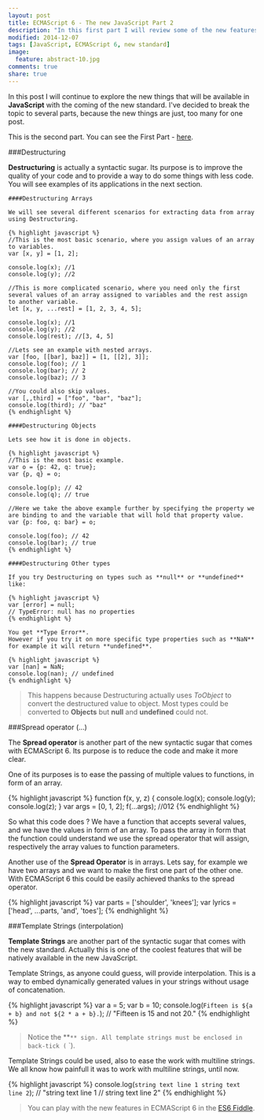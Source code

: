 ```yaml
---
layout: post
title: ECMAScript 6 - The new JavaScript Part 2
description: "In this first part I will review some of the new features that will came with the ECMAScript 6 standard."
modified: 2014-12-07
tags: [JavaScript, ECMAScript 6, new standard]
image:
  feature: abstract-10.jpg
comments: true  
share: true  
--- 
```


In this post I will continue to explore the new things that will be available in **JavaScript** with the coming of the new standard. 
I've decided to break the topic to several parts, because the new things are just, too many for one post.

This is the second part. You can see the First Part - [here](http://itanev.github.io/ecmascript-6-the-new-javascript/ "here").

###Destructuring

**Destructuring** is actually a syntactic sugar. Its purpose is to improve the quality of your code and to provide a way to do some things with less code. 
You will see examples of its applications in the next section.
	
	####Destructuring Arrays
	
	We will see several different scenarios for extracting data from array using Destructuring.
	
	{% highlight javascript %}
	//This is the most basic scenario, where you assign values of an array to variables.
	var [x, y] = [1, 2];
	
	console.log(x); //1
	console.log(y); //2
	
	//This is more complicated scenario, where you need only the first several values of an array assigned to variables and the rest assign to another variable.
	let [x, y, ...rest] = [1, 2, 3, 4, 5];
	
	console.log(x); //1
	console.log(y); //2
	console.log(rest); //[3, 4, 5]
	
	//Lets see an example with nested arrays.
	var [foo, [[bar], baz]] = [1, [[2], 3]];
	console.log(foo); // 1
	console.log(bar); // 2
	console.log(baz); // 3
	
	//You could also skip values.
	var [,,third] = ["foo", "bar", "baz"];
	console.log(third); // "baz"
	{% endhighlight %}  
	
	####Destructuring Objects
	
	Lets see how it is done in objects.
	
	{% highlight javascript %}
	//This is the most basic example. 
	var o = {p: 42, q: true};
	var {p, q} = o;

	console.log(p); // 42
	console.log(q); // true 

	//Here we take the above example further by specifying the property we are binding to and the variable that will hold that property value.
	var {p: foo, q: bar} = o;

	console.log(foo); // 42
	console.log(bar); // true
	{% endhighlight %}
	
	####Destructuring Other types
	
	If you try Destructuring on types such as **null** or **undefined** like:
	
	{% highlight javascript %}
	var [error] = null;
	// TypeError: null has no properties
	{% endhighlight %}
	
	You get **Type Error**.
	However if you try it on more specific type properties such as **NaN** for example it will return **undefined**.
	
	{% highlight javascript %}
	var [nan] = NaN;
	console.log(nan); // undefined
	{% endhighlight %}
	
> This happens because Destructuring actually uses *ToObject* to convert the destructured value to object. Most types could be converted to **Objects** but **null** and **undefined** could not.

###Spread operator (...)

The **Spread operator** is another part of the new syntactic sugar that comes with ECMAScript 6. Its purpose is to reduce the code and make it more clear.

One of its purposes is to ease the passing of multiple values to functions, in form of an array.

{% highlight javascript %}
function f(x, y, z) {
	console.log(x);
	console.log(y);
	console.log(z);
}
var args = [0, 1, 2];
f(...args); //012
{% endhighlight %}

So what this code does ? 
We have a function that accepts several values, and we have the values in form of an array. To pass the array in form that the function could understand we use the spread operator that will assign, respectively the array values to function parameters. 

Another use of the **Spread Operator** is in arrays.
Lets say, for example we have two arrays and we want to make the first one part of the other one. With ECMAScript 6 this could be easily achieved thanks to the spread operator.
 
{% highlight javascript %}
var parts = ['shoulder', 'knees'];
var lyrics = ['head', ...parts, 'and', 'toes'];
{% endhighlight %}

###Template Strings (interpolation)

**Template Strings** are another part of the syntactic sugar that comes with the new standard. Actually this is one of the coolest features that will be natively available in the new JavaScript.

Template Strings, as anyone could guess, will provide interpolation. This is a way to embed dynamically  generated values in your strings without usage of concatenation.

{% highlight javascript %}
var a = 5;
var b = 10;
console.log(`Fifteen is ${a + b} and not ${2 * a + b}.`);
// "Fifteen is 15 and not 20."
{% endhighlight %}

> Notice the **`** sign. All template strings must be enclosed in back-tick (` `).

Template Strings could be used, also to ease the work with multiline strings. We all know how painfull it was to work with multiline strings, until now.

{% highlight javascript %}
console.log(`string text line 1
string text line 2`);
// "string text line 1
//  string text line 2"
{% endhighlight %}

> You can play with the new features in ECMAScript 6 in the [ES6 Fiddle](http://www.es6fiddle.net/ "ES6 Fiddle").